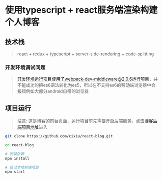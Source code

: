 # 使用typescript + react服务端渲染构建个人博客
## 技术栈
> react + redux + typescript + server-side-rendering + code-splitting


### 开发环境调试问题
> 开发环境运行项目使用了webpack-dev-middleware@2.0.6运行项目，并不能成功的把es6语法转化为es5，所以在不支持es6的移动端浏览器中会报错例如大部分android自带的浏览器

## 项目运行
> 注意: 这是博客的前台页面，运行项目前先需要开启后端服务。点击[博客后端项目地址](https://github.com/cixiu/node-blog)进入
```sh
git clone https://github.com/cixiu/react-blog.git

cd react-blog

# 安装依赖
npm install

# 启动本地前端项目
npm start
```
